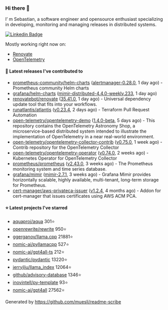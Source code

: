 ### Hi there 👋

I’ m Sebastian, a software engineer and opensource enthusiast specializing in developing, monitoring and managing releases in distributed systems.

[![Linkedin Badge](https://img.shields.io/badge/-LinkedIn-blue?style=flat&logo=Linkedin&logoColor=white&link=https://www.linkedin.com/in/sebastian-poxhofer/)](https://www.linkedin.com/in/sebastian-poxhofer/)

Mostly working right now on:
- [Renovate](https://github.com/renovatebot/renovate)
- [OpenTelemetry](https://github.com/open-telemetry)



#### 🚀 Latest releases I've contributed to

- [prometheus-community/helm-charts](https://github.com/prometheus-community/helm-charts) ([alertmanager-0.28.0](https://github.com/prometheus-community/helm-charts/releases/tag/alertmanager-0.28.0), 1 day ago) - Prometheus community Helm charts
- [grafana/helm-charts](https://github.com/grafana/helm-charts) ([mimir-distributed-4.4.0-weekly.233](https://github.com/grafana/helm-charts/releases/tag/mimir-distributed-4.4.0-weekly.233), 1 day ago)
- [renovatebot/renovate](https://github.com/renovatebot/renovate) ([35.41.0](https://github.com/renovatebot/renovate/releases/tag/35.41.0), 1 day ago) - Universal dependency update tool that fits into your workflows.
- [runatlantis/atlantis](https://github.com/runatlantis/atlantis) ([v0.23.4](https://github.com/runatlantis/atlantis/releases/tag/v0.23.4), 2 days ago) - Terraform Pull Request Automation
- [open-telemetry/opentelemetry-demo](https://github.com/open-telemetry/opentelemetry-demo) ([1.4.0-beta](https://github.com/open-telemetry/opentelemetry-demo/releases/tag/1.4.0-beta), 5 days ago) - This repository contains the OpenTelemetry Astronomy Shop, a microservice-based distributed system intended to illustrate the implementation of OpenTelemetry in a near real-world environment.
- [open-telemetry/opentelemetry-collector-contrib](https://github.com/open-telemetry/opentelemetry-collector-contrib) ([v0.75.0](https://github.com/open-telemetry/opentelemetry-collector-contrib/releases/tag/v0.75.0), 1 week ago) - Contrib repository for the OpenTelemetry Collector
- [open-telemetry/opentelemetry-operator](https://github.com/open-telemetry/opentelemetry-operator) ([v0.74.0](https://github.com/open-telemetry/opentelemetry-operator/releases/tag/v0.74.0), 2 weeks ago) - Kubernetes Operator for OpenTelemetry Collector
- [prometheus/prometheus](https://github.com/prometheus/prometheus) ([v2.43.0](https://github.com/prometheus/prometheus/releases/tag/v2.43.0), 3 weeks ago) - The Prometheus monitoring system and time series database.
- [grafana/mimir](https://github.com/grafana/mimir) ([mimir-2.7.1](https://github.com/grafana/mimir/releases/tag/mimir-2.7.1), 3 weeks ago) - Grafana Mimir provides horizontally scalable, highly available, multi-tenant, long-term storage for Prometheus.
- [cert-manager/aws-privateca-issuer](https://github.com/cert-manager/aws-privateca-issuer) ([v1.2.4](https://github.com/cert-manager/aws-privateca-issuer/releases/tag/v1.2.4), 4 months ago) - Addon for cert-manager that issues certificates using AWS ACM PCA.

#### ⭐ Latest projects I've starred

- [aquaproj/aqua](https://github.com/aquaproj/aqua) 301⭐
- [openrewrite/rewrite](https://github.com/openrewrite/rewrite) 950⭐
- [ggerganov/llama.cpp](https://github.com/ggerganov/llama.cpp) 21881⭐
- [nomic-ai/pyllamacpp](https://github.com/nomic-ai/pyllamacpp) 527⭐
- [nomic-ai/gpt4all-ts](https://github.com/nomic-ai/gpt4all-ts) 212⭐
- [pydantic/pydantic](https://github.com/pydantic/pydantic) 13220⭐
- [jerryjliu/llama_index](https://github.com/jerryjliu/llama_index) 12064⭐
- [github/advisory-database](https://github.com/github/advisory-database) 1346⭐
- [inovintell/py-template](https://github.com/inovintell/py-template) 93⭐
- [nomic-ai/gpt4all](https://github.com/nomic-ai/gpt4all) 27562⭐



Generated by https://github.com/muesli/readme-scribe
